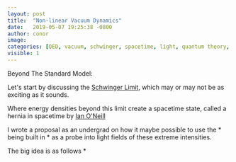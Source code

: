 ```yaml
---
layout: post
title:  "Non-linear Vacuum Dynamics"
date:   2019-05-07 19:25:38 -0800
author: conor
image: 
categories: [QED, vacuum, schwinger, spacetime, light, quantum theory, quantum mechanics, lasers, hungary, non-linear]
visible: 1
---
```


Beyond The Standard Model: 


Let's start by discussing the [Schwinger Limit](https://en.wikipedia.org/wiki/Schwinger_limit), which may or may not be as exciting as it sounds.

Where energy densities beyond this limit create a spacetime state, called a hernia in spacetime by [Ian O'Neill](https://web.archive.org/web/20111103183635/http://news.discovery.com/space/a-laser-to-rip-apart-spacetime-create-ghosts-111102.html)

I wrote a proposal as an undergrad on how it maybe possible to use the * being built in * as a probe into light fields of these extreme intensities.

The big idea is as follows *